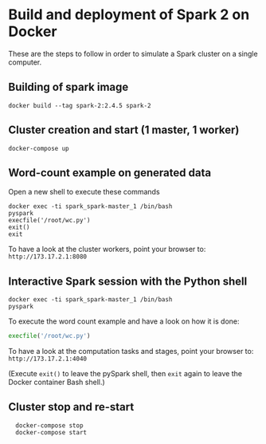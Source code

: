 # Build and deployment of Spark 2 on Docker

These are the steps to follow in order to simulate a Spark cluster on a single computer.


## Building of spark image

```shell script
docker build --tag spark-2:2.4.5 spark-2 
```


## Cluster creation and start (1 master, 1 worker)

```shell script
docker-compose up
```


## Word-count example on generated data

Open a new shell to execute these commands
  
```shell script
docker exec -ti spark_spark-master_1 /bin/bash
pyspark
execfile('/root/wc.py')
exit()
exit
```

To have a look at the cluster workers, point your browser to: `http://173.17.2.1:8080`


## Interactive Spark session with the Python shell

```shell script
docker exec -ti spark_spark-master_1 /bin/bash
pyspark
```

To execute the word count example and have a look on how it is done:
```python
execfile('/root/wc.py')
```

To have a look at the computation tasks and stages, point your browser
to: `http://173.17.2.1:4040`

(Execute `exit()` to leave the pySpark shell, then `exit` again to leave the Docker container Bash shell.)


## Cluster stop and re-start

```shell script
  docker-compose stop
  docker-compose start
```

